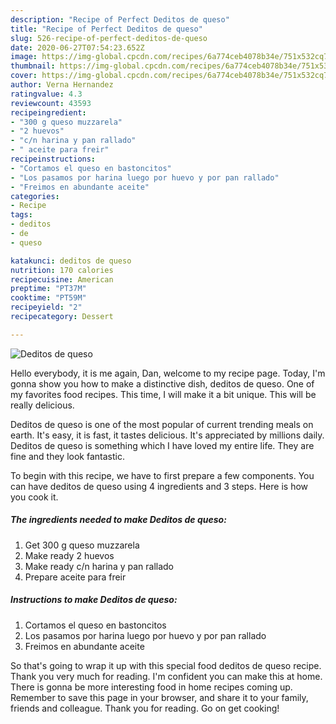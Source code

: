 ```yaml
---
description: "Recipe of Perfect Deditos de queso"
title: "Recipe of Perfect Deditos de queso"
slug: 526-recipe-of-perfect-deditos-de-queso
date: 2020-06-27T07:54:23.652Z
image: https://img-global.cpcdn.com/recipes/6a774ceb4078b34e/751x532cq70/deditos-de-queso-foto-principal.jpg
thumbnail: https://img-global.cpcdn.com/recipes/6a774ceb4078b34e/751x532cq70/deditos-de-queso-foto-principal.jpg
cover: https://img-global.cpcdn.com/recipes/6a774ceb4078b34e/751x532cq70/deditos-de-queso-foto-principal.jpg
author: Verna Hernandez
ratingvalue: 4.3
reviewcount: 43593
recipeingredient:
- "300 g queso muzzarela"
- "2 huevos"
- "c/n harina y pan rallado"
- " aceite para freir"
recipeinstructions:
- "Cortamos el queso en bastoncitos"
- "Los pasamos por harina luego por huevo y por pan rallado"
- "Freimos en abundante aceite"
categories:
- Recipe
tags:
- deditos
- de
- queso

katakunci: deditos de queso 
nutrition: 170 calories
recipecuisine: American
preptime: "PT37M"
cooktime: "PT59M"
recipeyield: "2"
recipecategory: Dessert

---
```



![Deditos de queso](https://img-global.cpcdn.com/recipes/6a774ceb4078b34e/751x532cq70/deditos-de-queso-foto-principal.jpg)

Hello everybody, it is me again, Dan, welcome to my recipe page. Today, I'm gonna show you how to make a distinctive dish, deditos de queso. One of my favorites food recipes. This time, I will make it a bit unique. This will be really delicious.

Deditos de queso is one of the most popular of current trending meals on earth. It's easy, it is fast, it tastes delicious. It's appreciated by millions daily. Deditos de queso is something which I have loved my entire life. They are fine and they look fantastic.




To begin with this recipe, we have to first prepare a few components. You can have deditos de queso using 4 ingredients and 3 steps. Here is how you cook it.

<!--inarticleads1-->

##### The ingredients needed to make Deditos de queso:

1. Get 300 g queso muzzarela
1. Make ready 2 huevos
1. Make ready c/n harina y pan rallado
1. Prepare  aceite para freir




<!--inarticleads2-->

##### Instructions to make Deditos de queso:

1. Cortamos el queso en bastoncitos
1. Los pasamos por harina luego por huevo y por pan rallado
1. Freimos en abundante aceite




So that's going to wrap it up with this special food deditos de queso recipe. Thank you very much for reading. I'm confident you can make this at home. There is gonna be more interesting food in home recipes coming up. Remember to save this page in your browser, and share it to your family, friends and colleague. Thank you for reading. Go on get cooking!

